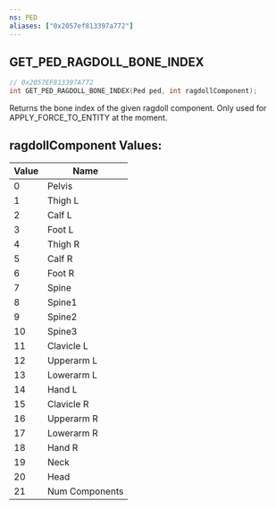 ```yaml
---
ns: PED
aliases: ["0x2057ef813397a772"]
---
```

## GET_PED_RAGDOLL_BONE_INDEX

```c
// 0x2057EF813397A772
int GET_PED_RAGDOLL_BONE_INDEX(Ped ped, int ragdollComponent);
```

Returns the bone index of the given ragdoll component. Only used for APPLY_FORCE_TO_ENTITY at the moment.

## ragdollComponent Values:
| Value | Name |
| --- | --- |
| 0 | Pelvis |
| 1 | Thigh L |
| 2 | Calf L |
| 3 | Foot L |
| 4 | Thigh R |
| 5 | Calf R |
| 6 | Foot R |
| 7 | Spine |
| 8 | Spine1 |
| 9 | Spine2 |
| 10 | Spine3 |
| 11 | Clavicle L |
| 12 | Upperarm L |
| 13 | Lowerarm L |
| 14 | Hand L |
| 15 | Clavicle R |
| 16 | Upperarm R |
| 17 | Lowerarm R |
| 18 | Hand R |
| 19 | Neck |
| 20 | Head |
| 21 | Num Components |

